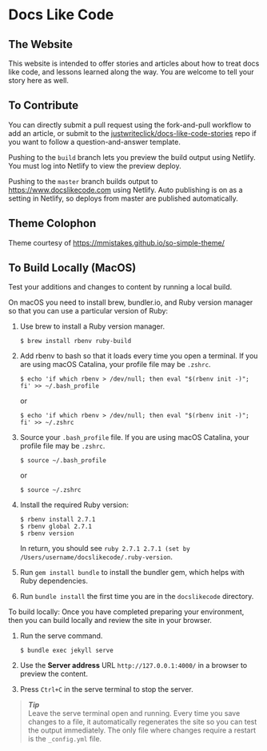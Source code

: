 # Docs Like Code

## The Website

This website is intended to offer stories and articles about how to treat docs like code, and lessons learned along the way. You are welcome to tell your story here as well.

## To Contribute

You can directly submit a pull request using the fork-and-pull workflow to add an article, or submit to the [justwriteclick/docs-like-code-stories](https://github.com/justwriteclick/docs-like-code-stories) repo if you want to follow a question-and-answer template.

Pushing to the `build` branch lets you preview the build output using Netlify. You must log into Netlify to view the preview deploy.

Pushing to the `master` branch builds output to https://www.docslikecode.com using Netlify. Auto publishing is on as a setting in Netlify, so deploys from master are published automatically.

## Theme Colophon
Theme courtesy of https://mmistakes.github.io/so-simple-theme/

## To Build Locally (MacOS)

Test your additions and changes to content by running a local build.

On macOS you need to install brew, bundler.io, and Ruby version manager so that you can use a particular version of Ruby:

1. Use brew to install a Ruby version manager.

   ```
   $ brew install rbenv ruby-build
   ```

1. Add rbenv to bash so that it loads every time you open a terminal. If you are using macOS Catalina, your profile file may be `.zshrc`.

   ```
   $ echo 'if which rbenv > /dev/null; then eval "$(rbenv init -)"; fi' >> ~/.bash_profile
   ```
   or
   ```
   $ echo 'if which rbenv > /dev/null; then eval "$(rbenv init -)"; fi' >> ~/.zshrc
   ```

1. Source your `.bash_profile` file. If you are using macOS Catalina, your profile file may be `.zshrc`.

   ```
   $ source ~/.bash_profile
   ```
   or
   ```
   $ source ~/.zshrc
   ```

1. Install the required Ruby version:

   ```
   $ rbenv install 2.7.1
   $ rbenv global 2.7.1
   $ rbenv version
   ```
   In return, you should see `ruby 2.7.1 2.7.1 (set by /Users/username/docslikecode/.ruby-version`.

1. Run `gem install bundle` to install the bundler gem, which helps with Ruby dependencies.
1. Run `bundle install` the first time you are in the `docslikecode` directory.

To build locally:
Once you have completed preparing your environment, then you can build locally and review the site in your browser.

1. Run the serve command.

   ```
   $ bundle exec jekyll serve
   ```

1. Use the **Server address** URL  `http://127.0.0.1:4000/` in a browser to preview the content.
1. Press `Ctrl+C` in the serve terminal to stop the server.

> ***Tip***  
> Leave the serve terminal open and running. Every time you save changes to a file, it automatically regenerates the site so you can test the output immediately. The only file where changes require a restart is the `_config.yml` file.
